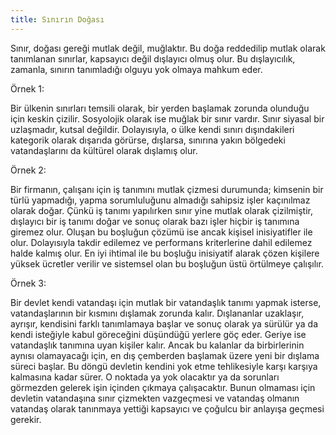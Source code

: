 ```yaml
---
title: Sınırın Doğası
---
```


Sınır, doğası gereği mutlak değil, muğlaktır. Bu doğa reddedilip mutlak olarak
tanımlanan sınırlar, kapsayıcı değil dışlayıcı olmuş olur. Bu dışlayıcılık,
zamanla, sınırın tanımladığı olguyu yok olmaya mahkum eder.

Örnek 1:

Bir ülkenin sınırları temsili olarak, bir yerden başlamak zorunda olunduğu için
keskin çizilir. Sosyolojik olarak ise muğlak bir sınır vardır. Sınır siyasal bir
uzlaşmadır, kutsal değildir. Dolayısıyla, o ülke kendi sınırı dışındakileri
kategorik olarak dışarıda görürse, dışlarsa, sınırına yakın bölgedeki
vatandaşlarını da kültürel olarak dışlamış olur.

Örnek 2:

Bir firmanın, çalışanı için iş tanımını mutlak çizmesi durumunda; kimsenin bir
türlü yapmadığı, yapma sorumluluğunu almadığı sahipsiz işler kaçınılmaz olarak
doğar. Çünkü iş tanımı yapılırken sınır yine mutlak olarak çizilmiştir,
dışlayıcı bir iş tanımı doğar ve sonuç olarak bazı işler hiçbir iş tanımına
giremez olur. Oluşan bu boşluğun çözümü ise ancak kişisel inisiyatifler ile
olur. Dolayısıyla takdir edilemez ve performans kriterlerine dahil edilemez
halde kalmış olur. En iyi ihtimal ile bu boşluğu inisiyatif alarak çözen
kişilere yüksek ücretler verilir ve sistemsel olan bu boşluğun üstü örtülmeye
çalışılır.

Örnek 3:

Bir devlet kendi vatandaşı için mutlak bir vatandaşlık tanımı yapmak isterse,
vatandaşlarının bir kısmını dışlamak zorunda kalır. Dışlananlar uzaklaşır,
ayrışır, kendisini farklı tanımlamaya başlar ve sonuç olarak ya sürülür ya da
kendi isteğiyle kabul göreceğini düşündüğü yerlere göç eder. Geriye ise
vatandaşlık tanımına uyan kişiler kalır. Ancak bu kalanlar da birbirlerinin
aynısı olamayacağı için, en dış çemberden başlamak üzere yeni bir dışlama süreci
başlar. Bu döngü devletin kendini yok etme tehlikesiyle karşı karşıya kalmasına
kadar sürer. O noktada ya yok olacaktır ya da sorunları görmezden gelerek işin
içinden çıkmaya çalışacaktır. Bunun olmaması için devletin vatandaşına sınır
çizmekten vazgeçmesi ve vatandaş olmanın vatandaş olarak tanınmaya yettiği
kapsayıcı ve çoğulcu bir anlayışa geçmesi gerekir.
